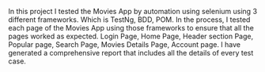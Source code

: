 In this project I tested the Movies App by automation using selenium using 3 different frameworks. Which is TestNg, BDD, POM. 
In the process, I tested each page of the Movies App using those frameworks to ensure that all the pages worked as expected. 
Login Page, Home Page, Header section Page, Popular page, Search Page, Movies Details Page, Account page. 
I have generated a comprehensive report that includes all the details of every test case.
